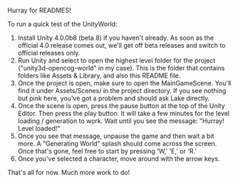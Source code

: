Hurray for READMES!

To run a quick test of the UnityWorld:

1) Install Unity 4.0.0b8 (beta 8) if you haven't already.  As soon as the official 4.0 release comes out, we'll get off beta releases and switch to official releases only.
2) Run Unity and select to open the highest level folder for the project ("unity3d-opencog-world" in my case).  This is the folder that contains folders like Assets & Library, and also this README file.
3) Once the project is open, make sure to open the MainGameScene.  You'll find it under Assets/Scenes/ in the project directory.  If you see nothing but pink here, you've got a problem and should ask Lake directly.
4) Once the scene is open, press the pause button at the top of the Unity Editor.  Then press the play button.  It will take a few minutes for the level loading / generation to work.  Wait until you see the message: "Hurray! Level loaded!"
5) Once you see that message, unpause the game and then wait a bit more.  A "Generating World" splash should come across the screen.  Once that's gone, feel free to start by pressing 'W,' 'E,' or 'R.'
6) Once you've selected a character, move around with the arrow keys.

That's all for now.  Much more work to do!